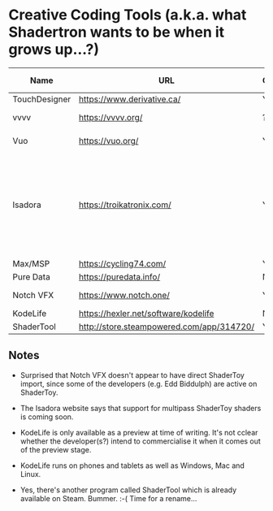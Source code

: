 Creative Coding Tools (a.k.a. what Shadertron wants to be when it grows up...?)
===

Name          | URL                                       | Commercial? | ShaderToy import?
------------- | ----------------------------------------- | ----------- | -----------------
TouchDesigner | https://www.derivative.ca/                | Yes         | No
vvvv          | https://vvvv.org/                         | ?           | Single pass only
Vuo           | https://vuo.org/                          | Yes         | Single pass only
Isadora       | https://troikatronix.com/                 | Yes         | Copy 'n' paste, but with specific ShaderToy support. Single pass shaders only.
Max/MSP       | https://cycling74.com/                    | Yes         | No
Pure Data     | https://puredata.info/                    | No          | No
Notch VFX     | https://www.notch.one/                    | Yes         | Apparently not?
KodeLife      | https://hexler.net/software/kodelife      | Not sure*   | No
ShaderTool    | http://store.steampowered.com/app/314720/ | Yes         | No


Notes
-----

* Surprised that Notch VFX doesn't appear to have direct ShaderToy import,
  since some of the developers (e.g. Edd Biddulph) are active on ShaderToy.

* The Isadora website says that support for multipass ShaderToy shaders is
  coming soon.

* KodeLife is only available as a preview at time of writing. It's not cclear
  whether the developer(s?) intend to commercialise it when it comes out of the
  preview stage.

* KodeLife runs on phones and tablets as well as Windows, Mac and Linux.

* Yes, there's another program called ShaderTool which is already available on
  Steam. Bummer. :-( Time for a rename...
